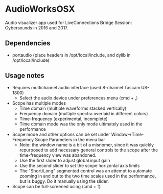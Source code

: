 # AudioWorksOSX

Audio visualizer app used for LiveConnections Bridge Session: Cybersounds in 2016 and 2017. 

## Dependencies ##
* portaudio (place headers in /opt/local/include, and dylib in /opt/local/include)

## Usage notes ##
* Requires multichannel audio interface (used 8-channel Tascam US-1800)
  * Select the audio device under preferences menu (cmd + ,)
* Scope has multiple modes
  * Time domain (multiple waveforms stacked vertically)
  * Frequency domain (multiple spectra overlaid in different colors)
  * Time-frequency (experimental, incomplete)
  * Time domain mode was the only mode ultimately used in the performance
* Scope mode and other options can be set under Window->Time-Frequency Scope Parameters in the menu bar
  * Note: the window name is a bit of a misnomer, since it was quickly repurposed to add necessary general controls to the scope after the time-frequency view was abandoned.
  * Use the first slider to adjust global input gain
  * Use the second slider to set the scope horizontal axis limits
   * The "Short/Long" segmented control was an attempt to automate zooming in and out to the two time scales used in the performance, but is buggy. Do it manually using the slider. 
* Scope can be full-screened using (cmd + f)
